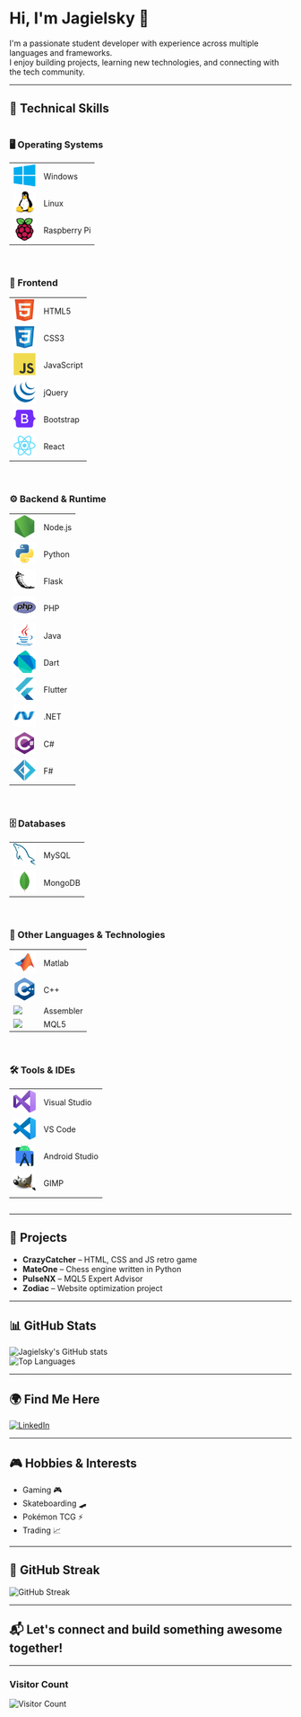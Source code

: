 # Hi, I'm Jagielsky 👋

I'm a passionate student developer with experience across multiple languages and frameworks.  
I enjoy building projects, learning new technologies, and connecting with the tech community.

---

## 🚀 Technical Skills

<div style="display: flex; flex-wrap: wrap; gap: 20px;">

<div style="flex: 1; min-width: 250px;">

### 🖥️ Operating Systems

<table>
  <tr><td><img src="https://raw.githubusercontent.com/devicons/devicon/master/icons/windows8/windows8-original.svg" width="40"/></td><td>Windows</td></tr>
  <tr><td><img src="https://raw.githubusercontent.com/devicons/devicon/master/icons/linux/linux-original.svg" width="40"/></td><td>Linux</td></tr>
  <tr><td><img src="https://raw.githubusercontent.com/devicons/devicon/master/icons/raspberrypi/raspberrypi-original.svg" width="40"/></td><td>Raspberry Pi</td></tr>
</table>

</div>

<div style="flex: 1; min-width: 250px;">

### 🎨 Frontend

<table>
  <tr><td><img src="https://raw.githubusercontent.com/devicons/devicon/master/icons/html5/html5-original.svg" width="40"/></td><td>HTML5</td></tr>
  <tr><td><img src="https://raw.githubusercontent.com/devicons/devicon/master/icons/css3/css3-original.svg" width="40"/></td><td>CSS3</td></tr>
  <tr><td><img src="https://raw.githubusercontent.com/devicons/devicon/master/icons/javascript/javascript-original.svg" width="40"/></td><td>JavaScript</td></tr>
  <tr><td><img src="https://raw.githubusercontent.com/devicons/devicon/master/icons/jquery/jquery-original.svg" width="40"/></td><td>jQuery</td></tr>
  <tr><td><img src="https://raw.githubusercontent.com/devicons/devicon/master/icons/bootstrap/bootstrap-plain.svg" width="40"/></td><td>Bootstrap</td></tr>
  <tr><td><img src="https://raw.githubusercontent.com/devicons/devicon/master/icons/react/react-original.svg" width="40"/></td><td>React</td></tr>
</table>

</div>

<div style="flex: 1; min-width: 250px;">

### ⚙️ Backend & Runtime

<table>
  <tr><td><img src="https://raw.githubusercontent.com/devicons/devicon/master/icons/nodejs/nodejs-original.svg" width="40"/></td><td>Node.js</td></tr>
  <tr><td><img src="https://raw.githubusercontent.com/devicons/devicon/master/icons/python/python-original.svg" width="40"/></td><td>Python</td></tr>
  <tr><td><img src="https://raw.githubusercontent.com/devicons/devicon/master/icons/flask/flask-original.svg" width="40"/></td><td>Flask</td></tr>
  <tr><td><img src="https://raw.githubusercontent.com/devicons/devicon/master/icons/php/php-original.svg" width="40"/></td><td>PHP</td></tr>
  <tr><td><img src="https://raw.githubusercontent.com/devicons/devicon/master/icons/java/java-original.svg" width="40"/></td><td>Java</td></tr>
  <tr><td><img src="https://raw.githubusercontent.com/devicons/devicon/master/icons/dart/dart-original.svg" width="40"/></td><td>Dart</td></tr>
  <tr><td><img src="https://raw.githubusercontent.com/devicons/devicon/master/icons/flutter/flutter-original.svg" width="40"/></td><td>Flutter</td></tr>
  <tr><td><img src="https://raw.githubusercontent.com/devicons/devicon/master/icons/dot-net/dot-net-original.svg" width="40"/></td><td>.NET</td></tr>
  <tr><td><img src="https://raw.githubusercontent.com/devicons/devicon/master/icons/csharp/csharp-original.svg" width="40"/></td><td>C#</td></tr>
  <tr><td><img src="https://raw.githubusercontent.com/devicons/devicon/master/icons/fsharp/fsharp-original.svg" width="40"/></td><td>F#</td></tr>
</table>

</div>

<div style="flex: 1; min-width: 250px;">

### 🗄️ Databases

<table>
  <tr><td><img src="https://raw.githubusercontent.com/devicons/devicon/master/icons/mysql/mysql-original.svg" width="40"/></td><td>MySQL</td></tr>
  <tr><td><img src="https://raw.githubusercontent.com/devicons/devicon/master/icons/mongodb/mongodb-original.svg" width="40"/></td><td>MongoDB</td></tr>
</table>

</div>

<div style="flex: 1; min-width: 250px;">

### 🔣 Other Languages & Technologies

<table>
  <tr><td><img src="https://raw.githubusercontent.com/devicons/devicon/master/icons/matlab/matlab-original.svg" width="40"/></td><td>Matlab</td></tr>
  <tr><td><img src="https://raw.githubusercontent.com/devicons/devicon/master/icons/cplusplus/cplusplus-original.svg" width="40"/></td><td>C++</td></tr>
  <tr><td><img src="https://raw.githubusercontent.com/devicons/devicon/master/icons/terminal/terminal-original.svg" width="40"/></td><td>Assembler</td></tr>
  <tr><td><img src="https://upload.wikimedia.org/wikipedia/commons/2/2e/MQL5_logo.png" width="40"/></td><td>MQL5</td></tr>
</table>

</div>

<div style="flex: 1; min-width: 250px;">

### 🛠️ Tools & IDEs

<table>
  <tr><td><img src="https://raw.githubusercontent.com/devicons/devicon/master/icons/visualstudio/visualstudio-original.svg" width="40"/></td><td>Visual Studio</td></tr>
  <tr><td><img src="https://raw.githubusercontent.com/devicons/devicon/master/icons/vscode/vscode-original.svg" width="40"/></td><td>VS Code</td></tr>
  <tr><td><img src="https://raw.githubusercontent.com/devicons/devicon/master/icons/androidstudio/androidstudio-original.svg" width="40"/></td><td>Android Studio</td></tr>
  <tr><td><img src="https://raw.githubusercontent.com/devicons/devicon/master/icons/gimp/gimp-original.svg" width="40"/></td><td>GIMP</td></tr>
</table>

</div>

</div>

---

## 🧠 Projects

- **CrazyCatcher** – HTML, CSS and JS retro game  
- **MateOne** – Chess engine written in Python  
- **PulseNX** – MQL5 Expert Advisor  
- **Zodiac** – Website optimization project  

---

## 📊 GitHub Stats

![Jagielsky's GitHub stats](https://github-readme-stats.vercel.app/api?username=jagielsky&show_icons=true&theme=radical)  
![Top Languages](https://github-readme-stats.vercel.app/api/top-langs/?username=jagielsky&layout=compact&theme=radical)

---

## 🌍 Find Me Here

[![LinkedIn](https://img.shields.io/badge/LinkedIn-%230077B5.svg?style=for-the-badge&logo=linkedin&logoColor=white)](https://www.linkedin.com/in/jagielsky/)

---

## 🎮 Hobbies & Interests

- Gaming 🎮  
- Skateboarding 🛹  
- Pokémon TCG ⚡  
- Trading 📈  

---

## 📅 GitHub Streak

![GitHub Streak](https://github-readme-streak-stats.herokuapp.com/?user=jagielsky&theme=radical)

---

## 📬 Let's connect and build something awesome together!

---

### Visitor Count

![Visitor Count](https://profile-counter.glitch.me/jagielsky/count.svg)
